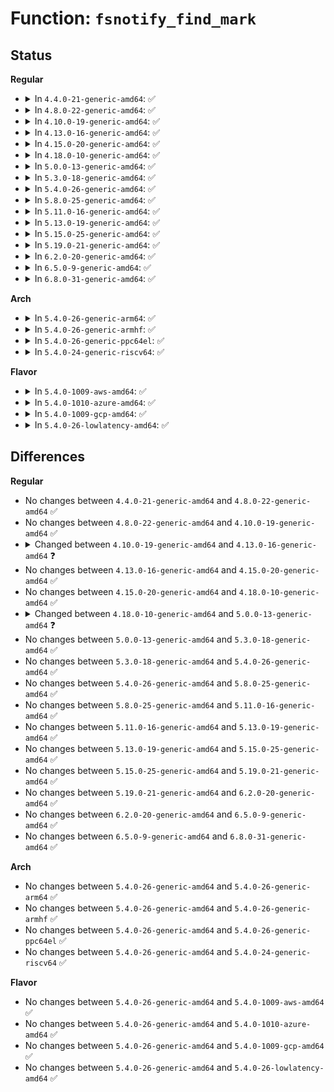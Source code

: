 # Function: <code>fsnotify_find_mark</code>

## Status
<b>Regular</b>
<ul>
<li>
<details>
<summary>In <code>4.4.0-21-generic-amd64</code>: ✅</summary>

```c
struct fsnotify_mark * fsnotify_find_mark(struct hlist_head * head, struct fsnotify_group * group)
```

```json
{
  "name": "fsnotify_find_mark",
  "collision_type": "Unique Global",
  "inline_type": "No",
  "funcs": [
    {
      "addr": 18446744071581272624,
      "name": "fsnotify_find_mark",
      "external": true,
      "loc": "fs/notify/mark.c:413",
      "file": "fs/notify/mark.c",
      "inline": "seen, unknown",
      "caller_inline": [],
      "caller_func": [
        "fs/notify/inode_mark.c:fsnotify_find_inode_mark",
        "fs/notify/vfsmount_mark.c:fsnotify_find_vfsmount_mark"
      ]
    }
  ],
  "symbols": [
    {
      "addr": 18446744071581272624,
      "name": "fsnotify_find_mark",
      "section": ".text",
      "bind": "STB_GLOBAL",
      "size": 53
    }
  ]
}
```
</details>
</li>
<li>
<details>
<summary>In <code>4.8.0-22-generic-amd64</code>: ✅</summary>

```c
struct fsnotify_mark * fsnotify_find_mark(struct hlist_head * head, struct fsnotify_group * group)
```

```json
{
  "name": "fsnotify_find_mark",
  "collision_type": "Unique Global",
  "inline_type": "No",
  "funcs": [
    {
      "addr": 18446744071581438144,
      "name": "fsnotify_find_mark",
      "external": true,
      "loc": "fs/notify/mark.c:436",
      "file": "fs/notify/mark.c",
      "inline": "seen, unknown",
      "caller_inline": [],
      "caller_func": [
        "fs/notify/inode_mark.c:fsnotify_find_inode_mark",
        "fs/notify/vfsmount_mark.c:fsnotify_find_vfsmount_mark"
      ]
    }
  ],
  "symbols": [
    {
      "addr": 18446744071581438144,
      "name": "fsnotify_find_mark",
      "section": ".text",
      "bind": "STB_GLOBAL",
      "size": 67
    }
  ]
}
```
</details>
</li>
<li>
<details>
<summary>In <code>4.10.0-19-generic-amd64</code>: ✅</summary>

```c
struct fsnotify_mark * fsnotify_find_mark(struct hlist_head * head, struct fsnotify_group * group)
```

```json
{
  "name": "fsnotify_find_mark",
  "collision_type": "Unique Global",
  "inline_type": "No",
  "funcs": [
    {
      "addr": 18446744071581519088,
      "name": "fsnotify_find_mark",
      "external": true,
      "loc": "fs/notify/mark.c:436",
      "file": "fs/notify/mark.c",
      "inline": "seen, unknown",
      "caller_inline": [],
      "caller_func": [
        "fs/notify/inode_mark.c:fsnotify_find_inode_mark",
        "fs/notify/vfsmount_mark.c:fsnotify_find_vfsmount_mark"
      ]
    }
  ],
  "symbols": [
    {
      "addr": 18446744071581519088,
      "name": "fsnotify_find_mark",
      "section": ".text",
      "bind": "STB_GLOBAL",
      "size": 67
    }
  ]
}
```
</details>
</li>
<li>
<details>
<summary>In <code>4.13.0-16-generic-amd64</code>: ✅</summary>

```c
struct fsnotify_mark * fsnotify_find_mark(struct fsnotify_mark_connector * * connp, struct fsnotify_group * group)
```

```json
{
  "name": "fsnotify_find_mark",
  "collision_type": "Unique Global",
  "inline_type": "No",
  "funcs": [
    {
      "addr": 18446744071581572672,
      "name": "fsnotify_find_mark",
      "external": true,
      "loc": "fs/notify/mark.c:630",
      "file": "fs/notify/mark.c",
      "inline": "seen, unknown",
      "caller_inline": [],
      "caller_func": [
        "kernel/audit_watch.c:audit_add_watch",
        "kernel/audit_tree.c:tag_mount",
        "fs/notify/dnotify/dnotify.c:fcntl_dirnotify",
        "fs/notify/dnotify/dnotify.c:dnotify_flush",
        "fs/notify/inotify/inotify_user.c:SyS_inotify_add_watch",
        "fs/notify/fanotify/fanotify_user.c:fanotify_add_inode_mark",
        "fs/notify/fanotify/fanotify_user.c:fanotify_add_vfsmount_mark",
        "fs/notify/fanotify/fanotify_user.c:fanotify_remove_inode_mark",
        "fs/notify/fanotify/fanotify_user.c:fanotify_remove_vfsmount_mark"
      ]
    }
  ],
  "symbols": [
    {
      "addr": 18446744071581572672,
      "name": "fsnotify_find_mark",
      "section": ".text",
      "bind": "STB_GLOBAL",
      "size": 135
    }
  ]
}
```
</details>
</li>
<li>
<details>
<summary>In <code>4.15.0-20-generic-amd64</code>: ✅</summary>

```c
struct fsnotify_mark * fsnotify_find_mark(struct fsnotify_mark_connector * * connp, struct fsnotify_group * group)
```

```json
{
  "name": "fsnotify_find_mark",
  "collision_type": "Unique Global",
  "inline_type": "No",
  "funcs": [
    {
      "addr": 18446744071581717008,
      "name": "fsnotify_find_mark",
      "external": true,
      "loc": "fs/notify/mark.c:629",
      "file": "fs/notify/mark.c",
      "inline": "seen, unknown",
      "caller_inline": [],
      "caller_func": [
        "kernel/audit_watch.c:audit_add_watch",
        "kernel/audit_tree.c:tag_mount",
        "fs/notify/dnotify/dnotify.c:fcntl_dirnotify",
        "fs/notify/dnotify/dnotify.c:dnotify_flush",
        "fs/notify/inotify/inotify_user.c:SyS_inotify_add_watch",
        "fs/notify/fanotify/fanotify_user.c:fanotify_add_inode_mark",
        "fs/notify/fanotify/fanotify_user.c:fanotify_add_vfsmount_mark",
        "fs/notify/fanotify/fanotify_user.c:fanotify_remove_inode_mark",
        "fs/notify/fanotify/fanotify_user.c:fanotify_remove_vfsmount_mark"
      ]
    }
  ],
  "symbols": [
    {
      "addr": 18446744071581717008,
      "name": "fsnotify_find_mark",
      "section": ".text",
      "bind": "STB_GLOBAL",
      "size": 135
    }
  ]
}
```
</details>
</li>
<li>
<details>
<summary>In <code>4.18.0-10-generic-amd64</code>: ✅</summary>

```c
struct fsnotify_mark * fsnotify_find_mark(struct fsnotify_mark_connector * * connp, struct fsnotify_group * group)
```

```json
{
  "name": "fsnotify_find_mark",
  "collision_type": "Unique Global",
  "inline_type": "No",
  "funcs": [
    {
      "addr": 18446744071581883952,
      "name": "fsnotify_find_mark",
      "external": true,
      "loc": "fs/notify/mark.c:635",
      "file": "fs/notify/mark.c",
      "inline": "seen, unknown",
      "caller_inline": [],
      "caller_func": [
        "kernel/audit_watch.c:audit_add_watch",
        "kernel/audit_tree.c:tag_mount",
        "fs/notify/dnotify/dnotify.c:fcntl_dirnotify",
        "fs/notify/dnotify/dnotify.c:dnotify_flush",
        "fs/notify/inotify/inotify_user.c:inotify_update_watch",
        "fs/notify/fanotify/fanotify_user.c:do_fanotify_mark",
        "fs/notify/fanotify/fanotify_user.c:do_fanotify_mark",
        "fs/notify/fanotify/fanotify_user.c:do_fanotify_mark",
        "fs/notify/fanotify/fanotify_user.c:do_fanotify_mark"
      ]
    }
  ],
  "symbols": [
    {
      "addr": 18446744071581883952,
      "name": "fsnotify_find_mark",
      "section": ".text",
      "bind": "STB_GLOBAL",
      "size": 135
    }
  ]
}
```
</details>
</li>
<li>
<details>
<summary>In <code>5.0.0-13-generic-amd64</code>: ✅</summary>

```c
struct fsnotify_mark * fsnotify_find_mark(fsnotify_connp_t * connp, struct fsnotify_group * group)
```

```json
{
  "name": "fsnotify_find_mark",
  "collision_type": "Unique Global",
  "inline_type": "No",
  "funcs": [
    {
      "addr": 18446744071581968928,
      "name": "fsnotify_find_mark",
      "external": true,
      "loc": "fs/notify/mark.c:669",
      "file": "fs/notify/mark.c",
      "inline": "seen, unknown",
      "caller_inline": [],
      "caller_func": [
        "kernel/audit_watch.c:audit_add_watch",
        "kernel/audit_tree.c:tag_mount",
        "fs/notify/dnotify/dnotify.c:fcntl_dirnotify",
        "fs/notify/dnotify/dnotify.c:dnotify_flush",
        "fs/notify/inotify/inotify_user.c:inotify_update_watch",
        "fs/notify/fanotify/fanotify_user.c:fanotify_add_mark",
        "fs/notify/fanotify/fanotify_user.c:fanotify_remove_mark"
      ]
    }
  ],
  "symbols": [
    {
      "addr": 18446744071581968928,
      "name": "fsnotify_find_mark",
      "section": ".text",
      "bind": "STB_GLOBAL",
      "size": 128
    }
  ]
}
```
</details>
</li>
<li>
<details>
<summary>In <code>5.3.0-18-generic-amd64</code>: ✅</summary>

```c
struct fsnotify_mark * fsnotify_find_mark(fsnotify_connp_t * connp, struct fsnotify_group * group)
```

```json
{
  "name": "fsnotify_find_mark",
  "collision_type": "Unique Global",
  "inline_type": "No",
  "funcs": [
    {
      "addr": 18446744071582102096,
      "name": "fsnotify_find_mark",
      "external": true,
      "loc": "fs/notify/mark.c:696",
      "file": "fs/notify/mark.c",
      "inline": "seen, unknown",
      "caller_inline": [],
      "caller_func": [
        "kernel/audit_watch.c:audit_add_watch",
        "kernel/audit_tree.c:tag_mount",
        "fs/notify/dnotify/dnotify.c:fcntl_dirnotify",
        "fs/notify/dnotify/dnotify.c:dnotify_flush",
        "fs/notify/inotify/inotify_user.c:inotify_update_watch",
        "fs/notify/fanotify/fanotify_user.c:fanotify_add_mark",
        "fs/notify/fanotify/fanotify_user.c:fanotify_remove_mark"
      ]
    }
  ],
  "symbols": [
    {
      "addr": 18446744071582102096,
      "name": "fsnotify_find_mark",
      "section": ".text",
      "bind": "STB_GLOBAL",
      "size": 128
    }
  ]
}
```
</details>
</li>
<li>
<details>
<summary>In <code>5.4.0-26-generic-amd64</code>: ✅</summary>

```c
struct fsnotify_mark * fsnotify_find_mark(fsnotify_connp_t * connp, struct fsnotify_group * group)
```

```json
{
  "name": "fsnotify_find_mark",
  "collision_type": "Unique Global",
  "inline_type": "No",
  "funcs": [
    {
      "addr": 18446744071582177472,
      "name": "fsnotify_find_mark",
      "external": true,
      "loc": "fs/notify/mark.c:696",
      "file": "fs/notify/mark.c",
      "inline": "seen, unknown",
      "caller_inline": [],
      "caller_func": [
        "kernel/audit_watch.c:audit_add_watch",
        "kernel/audit_tree.c:tag_mount",
        "fs/notify/dnotify/dnotify.c:fcntl_dirnotify",
        "fs/notify/dnotify/dnotify.c:dnotify_flush",
        "fs/notify/inotify/inotify_user.c:inotify_update_watch",
        "fs/notify/fanotify/fanotify_user.c:fanotify_add_mark",
        "fs/notify/fanotify/fanotify_user.c:fanotify_remove_mark"
      ]
    }
  ],
  "symbols": [
    {
      "addr": 18446744071582177472,
      "name": "fsnotify_find_mark",
      "section": ".text",
      "bind": "STB_GLOBAL",
      "size": 128
    }
  ]
}
```
</details>
</li>
<li>
<details>
<summary>In <code>5.8.0-25-generic-amd64</code>: ✅</summary>

```c
struct fsnotify_mark * fsnotify_find_mark(fsnotify_connp_t * connp, struct fsnotify_group * group)
```

```json
{
  "name": "fsnotify_find_mark",
  "collision_type": "Unique Global",
  "inline_type": "No",
  "funcs": [
    {
      "addr": 18446744071582415280,
      "name": "fsnotify_find_mark",
      "external": true,
      "loc": "fs/notify/mark.c:700",
      "file": "fs/notify/mark.c",
      "inline": "seen, unknown",
      "caller_inline": [],
      "caller_func": [
        "kernel/audit_watch.c:audit_add_watch",
        "kernel/audit_tree.c:tag_chunk",
        "fs/notify/dnotify/dnotify.c:fcntl_dirnotify",
        "fs/notify/dnotify/dnotify.c:dnotify_flush",
        "fs/notify/inotify/inotify_user.c:inotify_update_watch",
        "fs/notify/fanotify/fanotify_user.c:fanotify_add_mark",
        "fs/notify/fanotify/fanotify_user.c:fanotify_remove_mark"
      ]
    }
  ],
  "symbols": [
    {
      "addr": 18446744071582415280,
      "name": "fsnotify_find_mark",
      "section": ".text",
      "bind": "STB_GLOBAL",
      "size": 126
    }
  ]
}
```
</details>
</li>
<li>
<details>
<summary>In <code>5.11.0-16-generic-amd64</code>: ✅</summary>

```c
struct fsnotify_mark * fsnotify_find_mark(fsnotify_connp_t * connp, struct fsnotify_group * group)
```

```json
{
  "name": "fsnotify_find_mark",
  "collision_type": "Unique Global",
  "inline_type": "No",
  "funcs": [
    {
      "addr": 18446744071582469392,
      "name": "fsnotify_find_mark",
      "external": true,
      "loc": "fs/notify/mark.c:700",
      "file": "fs/notify/mark.c",
      "inline": "seen, unknown",
      "caller_inline": [],
      "caller_func": [
        "kernel/audit_watch.c:audit_add_watch",
        "kernel/audit_tree.c:tag_chunk",
        "fs/notify/dnotify/dnotify.c:fcntl_dirnotify",
        "fs/notify/dnotify/dnotify.c:dnotify_flush",
        "fs/notify/inotify/inotify_user.c:inotify_update_watch",
        "fs/notify/fanotify/fanotify_user.c:fanotify_add_mark",
        "fs/notify/fanotify/fanotify_user.c:fanotify_remove_mark"
      ]
    }
  ],
  "symbols": [
    {
      "addr": 18446744071582469392,
      "name": "fsnotify_find_mark",
      "section": ".text",
      "bind": "STB_GLOBAL",
      "size": 126
    }
  ]
}
```
</details>
</li>
<li>
<details>
<summary>In <code>5.13.0-19-generic-amd64</code>: ✅</summary>

```c
struct fsnotify_mark * fsnotify_find_mark(fsnotify_connp_t * connp, struct fsnotify_group * group)
```

```json
{
  "name": "fsnotify_find_mark",
  "collision_type": "Unique Global",
  "inline_type": "No",
  "funcs": [
    {
      "addr": 18446744071582496464,
      "name": "fsnotify_find_mark",
      "external": true,
      "loc": "fs/notify/mark.c:696",
      "file": "fs/notify/mark.c",
      "inline": "seen, unknown",
      "caller_inline": [],
      "caller_func": [
        "kernel/audit_watch.c:audit_add_watch",
        "kernel/audit_tree.c:tag_chunk",
        "fs/notify/dnotify/dnotify.c:fcntl_dirnotify",
        "fs/notify/dnotify/dnotify.c:dnotify_flush",
        "fs/notify/inotify/inotify_user.c:inotify_update_watch",
        "fs/notify/fanotify/fanotify_user.c:fanotify_add_mark",
        "fs/notify/fanotify/fanotify_user.c:fanotify_remove_mark"
      ]
    }
  ],
  "symbols": [
    {
      "addr": 18446744071582496464,
      "name": "fsnotify_find_mark",
      "section": ".text",
      "bind": "STB_GLOBAL",
      "size": 120
    }
  ]
}
```
</details>
</li>
<li>
<details>
<summary>In <code>5.15.0-25-generic-amd64</code>: ✅</summary>

```c
struct fsnotify_mark * fsnotify_find_mark(fsnotify_connp_t * connp, struct fsnotify_group * group)
```

```json
{
  "name": "fsnotify_find_mark",
  "collision_type": "Unique Global",
  "inline_type": "No",
  "funcs": [
    {
      "addr": 18446744071582811264,
      "name": "fsnotify_find_mark",
      "external": true,
      "loc": "fs/notify/mark.c:725",
      "file": "fs/notify/mark.c",
      "inline": "seen, unknown",
      "caller_inline": [],
      "caller_func": [
        "kernel/audit_watch.c:audit_add_watch",
        "kernel/audit_tree.c:tag_chunk",
        "fs/notify/dnotify/dnotify.c:fcntl_dirnotify",
        "fs/notify/dnotify/dnotify.c:dnotify_flush",
        "fs/notify/inotify/inotify_user.c:inotify_update_watch",
        "fs/notify/fanotify/fanotify_user.c:fanotify_add_mark",
        "fs/notify/fanotify/fanotify_user.c:fanotify_remove_mark"
      ]
    }
  ],
  "symbols": [
    {
      "addr": 18446744071582811264,
      "name": "fsnotify_find_mark",
      "section": ".text",
      "bind": "STB_GLOBAL",
      "size": 120
    }
  ]
}
```
</details>
</li>
<li>
<details>
<summary>In <code>5.19.0-21-generic-amd64</code>: ✅</summary>

```c
struct fsnotify_mark * fsnotify_find_mark(fsnotify_connp_t * connp, struct fsnotify_group * group)
```

```json
{
  "name": "fsnotify_find_mark",
  "collision_type": "Unique Global",
  "inline_type": "No",
  "funcs": [
    {
      "addr": 18446744071583365664,
      "name": "fsnotify_find_mark",
      "external": true,
      "loc": "fs/notify/mark.c:762",
      "file": "fs/notify/mark.c",
      "inline": "seen, unknown",
      "caller_inline": [],
      "caller_func": [
        "kernel/audit_watch.c:audit_add_watch",
        "kernel/audit_tree.c:tag_chunk",
        "fs/notify/dnotify/dnotify.c:fcntl_dirnotify",
        "fs/notify/dnotify/dnotify.c:dnotify_flush",
        "fs/notify/inotify/inotify_user.c:inotify_update_watch",
        "fs/notify/fanotify/fanotify_user.c:fanotify_add_mark",
        "fs/notify/fanotify/fanotify_user.c:fanotify_remove_mark"
      ]
    }
  ],
  "symbols": [
    {
      "addr": 18446744071583365664,
      "name": "fsnotify_find_mark",
      "section": ".text",
      "bind": "STB_GLOBAL",
      "size": 149
    }
  ]
}
```
</details>
</li>
<li>
<details>
<summary>In <code>6.2.0-20-generic-amd64</code>: ✅</summary>

```c
struct fsnotify_mark * fsnotify_find_mark(fsnotify_connp_t * connp, struct fsnotify_group * group)
```

```json
{
  "name": "fsnotify_find_mark",
  "collision_type": "Unique Global",
  "inline_type": "No",
  "funcs": [
    {
      "addr": 18446744071583949600,
      "name": "fsnotify_find_mark",
      "external": true,
      "loc": "fs/notify/mark.c:762",
      "file": "fs/notify/mark.c",
      "inline": "seen, unknown",
      "caller_inline": [],
      "caller_func": [
        "kernel/audit_watch.c:audit_add_watch",
        "kernel/audit_tree.c:tag_chunk",
        "fs/notify/dnotify/dnotify.c:fcntl_dirnotify",
        "fs/notify/dnotify/dnotify.c:dnotify_flush",
        "fs/notify/inotify/inotify_user.c:inotify_update_watch",
        "fs/notify/fanotify/fanotify_user.c:fanotify_add_mark",
        "fs/notify/fanotify/fanotify_user.c:fanotify_remove_mark"
      ]
    }
  ],
  "symbols": [
    {
      "addr": 18446744071583949600,
      "name": "fsnotify_find_mark",
      "section": ".text",
      "bind": "STB_GLOBAL",
      "size": 149
    }
  ]
}
```
</details>
</li>
<li>
<details>
<summary>In <code>6.5.0-9-generic-amd64</code>: ✅</summary>

```c
struct fsnotify_mark * fsnotify_find_mark(fsnotify_connp_t * connp, struct fsnotify_group * group)
```

```json
{
  "name": "fsnotify_find_mark",
  "collision_type": "Unique Global",
  "inline_type": "No",
  "funcs": [
    {
      "addr": 18446744071584172880,
      "name": "fsnotify_find_mark",
      "external": true,
      "loc": "fs/notify/mark.c:762",
      "file": "fs/notify/mark.c",
      "inline": "seen, unknown",
      "caller_inline": [],
      "caller_func": [
        "kernel/audit_watch.c:audit_add_watch",
        "kernel/audit_tree.c:tag_chunk",
        "fs/notify/dnotify/dnotify.c:fcntl_dirnotify",
        "fs/notify/dnotify/dnotify.c:dnotify_flush",
        "fs/notify/inotify/inotify_user.c:inotify_update_watch",
        "fs/notify/fanotify/fanotify_user.c:fanotify_add_mark",
        "fs/notify/fanotify/fanotify_user.c:fanotify_remove_mark"
      ]
    }
  ],
  "symbols": [
    {
      "addr": 18446744071584172880,
      "name": "fsnotify_find_mark",
      "section": ".text",
      "bind": "STB_GLOBAL",
      "size": 149
    }
  ]
}
```
</details>
</li>
<li>
<details>
<summary>In <code>6.8.0-31-generic-amd64</code>: ✅</summary>

```c
struct fsnotify_mark * fsnotify_find_mark(fsnotify_connp_t * connp, struct fsnotify_group * group)
```

```json
{
  "name": "fsnotify_find_mark",
  "collision_type": "Unique Global",
  "inline_type": "No",
  "funcs": [
    {
      "addr": 18446744071584386864,
      "name": "fsnotify_find_mark",
      "external": true,
      "loc": "fs/notify/mark.c:726",
      "file": "fs/notify/mark.c",
      "inline": "seen, unknown",
      "caller_inline": [],
      "caller_func": [
        "kernel/audit_watch.c:audit_add_watch",
        "kernel/audit_tree.c:tag_chunk",
        "fs/notify/dnotify/dnotify.c:fcntl_dirnotify",
        "fs/notify/dnotify/dnotify.c:dnotify_flush",
        "fs/notify/inotify/inotify_user.c:inotify_update_watch",
        "fs/notify/fanotify/fanotify_user.c:fanotify_add_mark",
        "fs/notify/fanotify/fanotify_user.c:fanotify_remove_mark"
      ]
    }
  ],
  "symbols": [
    {
      "addr": 18446744071584386864,
      "name": "fsnotify_find_mark",
      "section": ".text",
      "bind": "STB_GLOBAL",
      "size": 149
    }
  ]
}
```
</details>
</li>
</ul>
<b>Arch</b>
<ul>
<li>
<details>
<summary>In <code>5.4.0-26-generic-arm64</code>: ✅</summary>

```c
struct fsnotify_mark * fsnotify_find_mark(fsnotify_connp_t * connp, struct fsnotify_group * group)
```

```json
{
  "name": "fsnotify_find_mark",
  "collision_type": "Unique Global",
  "inline_type": "No",
  "funcs": [
    {
      "addr": 18446603336493735496,
      "name": "fsnotify_find_mark",
      "external": true,
      "loc": "fs/notify/mark.c:696",
      "file": "fs/notify/mark.c",
      "inline": "seen, unknown",
      "caller_inline": [],
      "caller_func": [
        "kernel/audit_watch.c:audit_add_watch",
        "kernel/audit_tree.c:tag_mount",
        "fs/notify/dnotify/dnotify.c:fcntl_dirnotify",
        "fs/notify/dnotify/dnotify.c:dnotify_flush",
        "fs/notify/inotify/inotify_user.c:__arm64_sys_inotify_add_watch",
        "fs/notify/fanotify/fanotify_user.c:fanotify_add_mark",
        "fs/notify/fanotify/fanotify_user.c:fanotify_remove_mark"
      ]
    }
  ],
  "symbols": [
    {
      "addr": 18446603336493735496,
      "name": "fsnotify_find_mark",
      "section": ".text",
      "bind": "STB_GLOBAL",
      "size": 172
    }
  ]
}
```
</details>
</li>
<li>
<details>
<summary>In <code>5.4.0-26-generic-armhf</code>: ✅</summary>

```c
struct fsnotify_mark * fsnotify_find_mark(fsnotify_connp_t * connp, struct fsnotify_group * group)
```

```json
{
  "name": "fsnotify_find_mark",
  "collision_type": "Unique Global",
  "inline_type": "No",
  "funcs": [
    {
      "addr": 3227259820,
      "name": "fsnotify_find_mark",
      "external": true,
      "loc": "fs/notify/mark.c:696",
      "file": "fs/notify/mark.c",
      "inline": "seen, unknown",
      "caller_inline": [],
      "caller_func": [
        "kernel/audit_watch.c:audit_add_watch",
        "kernel/audit_tree.c:tag_mount",
        "fs/notify/dnotify/dnotify.c:fcntl_dirnotify",
        "fs/notify/dnotify/dnotify.c:dnotify_flush",
        "fs/notify/inotify/inotify_user.c:__se_sys_inotify_add_watch",
        "fs/notify/fanotify/fanotify_user.c:fanotify_add_mark",
        "fs/notify/fanotify/fanotify_user.c:fanotify_remove_mark"
      ]
    }
  ],
  "symbols": [
    {
      "addr": 3227259820,
      "name": "fsnotify_find_mark",
      "section": ".text",
      "bind": "STB_GLOBAL",
      "size": 192
    }
  ]
}
```
</details>
</li>
<li>
<details>
<summary>In <code>5.4.0-26-generic-ppc64el</code>: ✅</summary>

```c
struct fsnotify_mark * fsnotify_find_mark(fsnotify_connp_t * connp, struct fsnotify_group * group)
```

```json
{
  "name": "fsnotify_find_mark",
  "collision_type": "Unique Global",
  "inline_type": "No",
  "funcs": [
    {
      "addr": 13835058055287343120,
      "name": "fsnotify_find_mark",
      "external": true,
      "loc": "fs/notify/mark.c:696",
      "file": "fs/notify/mark.c",
      "inline": "seen, unknown",
      "caller_inline": [],
      "caller_func": [
        "kernel/audit_watch.c:audit_add_watch",
        "kernel/audit_tree.c:tag_mount",
        "fs/notify/dnotify/dnotify.c:fcntl_dirnotify",
        "fs/notify/dnotify/dnotify.c:dnotify_flush",
        "fs/notify/inotify/inotify_user.c:__se_sys_inotify_add_watch",
        "fs/notify/fanotify/fanotify_user.c:fanotify_add_mark",
        "fs/notify/fanotify/fanotify_user.c:fanotify_remove_mark"
      ]
    }
  ],
  "symbols": [
    {
      "addr": 13835058055287343120,
      "name": "fsnotify_find_mark",
      "section": ".text",
      "bind": "STB_GLOBAL",
      "size": 328
    }
  ]
}
```
</details>
</li>
<li>
<details>
<summary>In <code>5.4.0-24-generic-riscv64</code>: ✅</summary>

```c
struct fsnotify_mark * fsnotify_find_mark(fsnotify_connp_t * connp, struct fsnotify_group * group)
```

```json
{
  "name": "fsnotify_find_mark",
  "collision_type": "Unique Global",
  "inline_type": "No",
  "funcs": [
    {
      "addr": 18446743936273343502,
      "name": "fsnotify_find_mark",
      "external": true,
      "loc": "fs/notify/mark.c:696",
      "file": "fs/notify/mark.c",
      "inline": "seen, unknown",
      "caller_inline": [],
      "caller_func": [
        "kernel/audit_watch.c:audit_add_watch",
        "kernel/audit_tree.c:tag_mount",
        "fs/notify/dnotify/dnotify.c:fcntl_dirnotify",
        "fs/notify/dnotify/dnotify.c:dnotify_flush",
        "fs/notify/inotify/inotify_user.c:__se_sys_inotify_add_watch",
        "fs/notify/fanotify/fanotify_user.c:fanotify_add_mark",
        "fs/notify/fanotify/fanotify_user.c:fanotify_remove_mark"
      ]
    }
  ],
  "symbols": [
    {
      "addr": 18446743936273343502,
      "name": "fsnotify_find_mark",
      "section": ".text",
      "bind": "STB_GLOBAL",
      "size": 244
    }
  ]
}
```
</details>
</li>
</ul>
<b>Flavor</b>
<ul>
<li>
<details>
<summary>In <code>5.4.0-1009-aws-amd64</code>: ✅</summary>

```c
struct fsnotify_mark * fsnotify_find_mark(fsnotify_connp_t * connp, struct fsnotify_group * group)
```

```json
{
  "name": "fsnotify_find_mark",
  "collision_type": "Unique Global",
  "inline_type": "No",
  "funcs": [
    {
      "addr": 18446744071582146208,
      "name": "fsnotify_find_mark",
      "external": true,
      "loc": "fs/notify/mark.c:696",
      "file": "fs/notify/mark.c",
      "inline": "seen, unknown",
      "caller_inline": [],
      "caller_func": [
        "kernel/audit_watch.c:audit_add_watch",
        "kernel/audit_tree.c:tag_mount",
        "fs/notify/dnotify/dnotify.c:fcntl_dirnotify",
        "fs/notify/dnotify/dnotify.c:dnotify_flush",
        "fs/notify/inotify/inotify_user.c:inotify_update_watch",
        "fs/notify/fanotify/fanotify_user.c:fanotify_add_mark",
        "fs/notify/fanotify/fanotify_user.c:fanotify_remove_mark"
      ]
    }
  ],
  "symbols": [
    {
      "addr": 18446744071582146208,
      "name": "fsnotify_find_mark",
      "section": ".text",
      "bind": "STB_GLOBAL",
      "size": 128
    }
  ]
}
```
</details>
</li>
<li>
<details>
<summary>In <code>5.4.0-1010-azure-amd64</code>: ✅</summary>

```c
struct fsnotify_mark * fsnotify_find_mark(fsnotify_connp_t * connp, struct fsnotify_group * group)
```

```json
{
  "name": "fsnotify_find_mark",
  "collision_type": "Unique Global",
  "inline_type": "No",
  "funcs": [
    {
      "addr": 18446744071582083648,
      "name": "fsnotify_find_mark",
      "external": true,
      "loc": "fs/notify/mark.c:696",
      "file": "fs/notify/mark.c",
      "inline": "seen, unknown",
      "caller_inline": [],
      "caller_func": [
        "kernel/audit_watch.c:audit_add_watch",
        "kernel/audit_tree.c:tag_mount",
        "fs/notify/dnotify/dnotify.c:fcntl_dirnotify",
        "fs/notify/dnotify/dnotify.c:dnotify_flush",
        "fs/notify/inotify/inotify_user.c:inotify_update_watch",
        "fs/notify/fanotify/fanotify_user.c:fanotify_add_mark",
        "fs/notify/fanotify/fanotify_user.c:fanotify_remove_mark"
      ]
    }
  ],
  "symbols": [
    {
      "addr": 18446744071582083648,
      "name": "fsnotify_find_mark",
      "section": ".text",
      "bind": "STB_GLOBAL",
      "size": 128
    }
  ]
}
```
</details>
</li>
<li>
<details>
<summary>In <code>5.4.0-1009-gcp-amd64</code>: ✅</summary>

```c
struct fsnotify_mark * fsnotify_find_mark(fsnotify_connp_t * connp, struct fsnotify_group * group)
```

```json
{
  "name": "fsnotify_find_mark",
  "collision_type": "Unique Global",
  "inline_type": "No",
  "funcs": [
    {
      "addr": 18446744071582136688,
      "name": "fsnotify_find_mark",
      "external": true,
      "loc": "fs/notify/mark.c:696",
      "file": "fs/notify/mark.c",
      "inline": "seen, unknown",
      "caller_inline": [],
      "caller_func": [
        "kernel/audit_watch.c:audit_add_watch",
        "kernel/audit_tree.c:tag_mount",
        "fs/notify/dnotify/dnotify.c:fcntl_dirnotify",
        "fs/notify/dnotify/dnotify.c:dnotify_flush",
        "fs/notify/inotify/inotify_user.c:inotify_update_watch",
        "fs/notify/fanotify/fanotify_user.c:fanotify_add_mark",
        "fs/notify/fanotify/fanotify_user.c:fanotify_remove_mark"
      ]
    }
  ],
  "symbols": [
    {
      "addr": 18446744071582136688,
      "name": "fsnotify_find_mark",
      "section": ".text",
      "bind": "STB_GLOBAL",
      "size": 128
    }
  ]
}
```
</details>
</li>
<li>
<details>
<summary>In <code>5.4.0-26-lowlatency-amd64</code>: ✅</summary>

```c
struct fsnotify_mark * fsnotify_find_mark(fsnotify_connp_t * connp, struct fsnotify_group * group)
```

```json
{
  "name": "fsnotify_find_mark",
  "collision_type": "Unique Global",
  "inline_type": "No",
  "funcs": [
    {
      "addr": 18446744071582209712,
      "name": "fsnotify_find_mark",
      "external": true,
      "loc": "fs/notify/mark.c:696",
      "file": "fs/notify/mark.c",
      "inline": "seen, unknown",
      "caller_inline": [],
      "caller_func": [
        "kernel/audit_watch.c:audit_add_watch",
        "kernel/audit_tree.c:tag_mount",
        "fs/notify/dnotify/dnotify.c:fcntl_dirnotify",
        "fs/notify/dnotify/dnotify.c:dnotify_flush",
        "fs/notify/inotify/inotify_user.c:inotify_update_watch",
        "fs/notify/fanotify/fanotify_user.c:fanotify_add_mark",
        "fs/notify/fanotify/fanotify_user.c:fanotify_remove_mark"
      ]
    }
  ],
  "symbols": [
    {
      "addr": 18446744071582209712,
      "name": "fsnotify_find_mark",
      "section": ".text",
      "bind": "STB_GLOBAL",
      "size": 124
    }
  ]
}
```
</details>
</li>
</ul>

## Differences
<b>Regular</b>
<ul>
<li>
No changes between <code>4.4.0-21-generic-amd64</code> and <code>4.8.0-22-generic-amd64</code> ✅
</li>
<li>
No changes between <code>4.8.0-22-generic-amd64</code> and <code>4.10.0-19-generic-amd64</code> ✅
</li>
<li>
<details>
<summary>Changed between <code>4.10.0-19-generic-amd64</code> and <code>4.13.0-16-generic-amd64</code> ❓</summary>
<ul>
<li>
<b>Param added. </b>
<code>struct fsnotify_mark_connector * * connp</code>
</li>
<li>
<b>Param removed. </b>
<code>struct hlist_head * head</code>
</li>
</ul>
</details>
</li>
<li>
No changes between <code>4.13.0-16-generic-amd64</code> and <code>4.15.0-20-generic-amd64</code> ✅
</li>
<li>
No changes between <code>4.15.0-20-generic-amd64</code> and <code>4.18.0-10-generic-amd64</code> ✅
</li>
<li>
<details>
<summary>Changed between <code>4.18.0-10-generic-amd64</code> and <code>5.0.0-13-generic-amd64</code> ❓</summary>
<ul>
<li>
<b>Param type changed. </b>
<code>struct fsnotify_mark_connector * * connp</code> ➡️ <code>fsnotify_connp_t * connp</code>
</li>
</ul>
</details>
</li>
<li>
No changes between <code>5.0.0-13-generic-amd64</code> and <code>5.3.0-18-generic-amd64</code> ✅
</li>
<li>
No changes between <code>5.3.0-18-generic-amd64</code> and <code>5.4.0-26-generic-amd64</code> ✅
</li>
<li>
No changes between <code>5.4.0-26-generic-amd64</code> and <code>5.8.0-25-generic-amd64</code> ✅
</li>
<li>
No changes between <code>5.8.0-25-generic-amd64</code> and <code>5.11.0-16-generic-amd64</code> ✅
</li>
<li>
No changes between <code>5.11.0-16-generic-amd64</code> and <code>5.13.0-19-generic-amd64</code> ✅
</li>
<li>
No changes between <code>5.13.0-19-generic-amd64</code> and <code>5.15.0-25-generic-amd64</code> ✅
</li>
<li>
No changes between <code>5.15.0-25-generic-amd64</code> and <code>5.19.0-21-generic-amd64</code> ✅
</li>
<li>
No changes between <code>5.19.0-21-generic-amd64</code> and <code>6.2.0-20-generic-amd64</code> ✅
</li>
<li>
No changes between <code>6.2.0-20-generic-amd64</code> and <code>6.5.0-9-generic-amd64</code> ✅
</li>
<li>
No changes between <code>6.5.0-9-generic-amd64</code> and <code>6.8.0-31-generic-amd64</code> ✅
</li>
</ul>
<b>Arch</b>
<ul>
<li>
No changes between <code>5.4.0-26-generic-amd64</code> and <code>5.4.0-26-generic-arm64</code> ✅
</li>
<li>
No changes between <code>5.4.0-26-generic-amd64</code> and <code>5.4.0-26-generic-armhf</code> ✅
</li>
<li>
No changes between <code>5.4.0-26-generic-amd64</code> and <code>5.4.0-26-generic-ppc64el</code> ✅
</li>
<li>
No changes between <code>5.4.0-26-generic-amd64</code> and <code>5.4.0-24-generic-riscv64</code> ✅
</li>
</ul>
<b>Flavor</b>
<ul>
<li>
No changes between <code>5.4.0-26-generic-amd64</code> and <code>5.4.0-1009-aws-amd64</code> ✅
</li>
<li>
No changes between <code>5.4.0-26-generic-amd64</code> and <code>5.4.0-1010-azure-amd64</code> ✅
</li>
<li>
No changes between <code>5.4.0-26-generic-amd64</code> and <code>5.4.0-1009-gcp-amd64</code> ✅
</li>
<li>
No changes between <code>5.4.0-26-generic-amd64</code> and <code>5.4.0-26-lowlatency-amd64</code> ✅
</li>
</ul>
